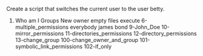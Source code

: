 Create a script that switches the current user to the user betty.
1. Who am I
Groups
New owner
empty files
execute
6-multiple_permissions
everybody
james bond
9-John_Doe
10-mirror_permissions
11-directories_permissions
12-directory_permissions
13-change_group
100-change_owner_and_group
101-symbolic_link_permissions
102-if_only
